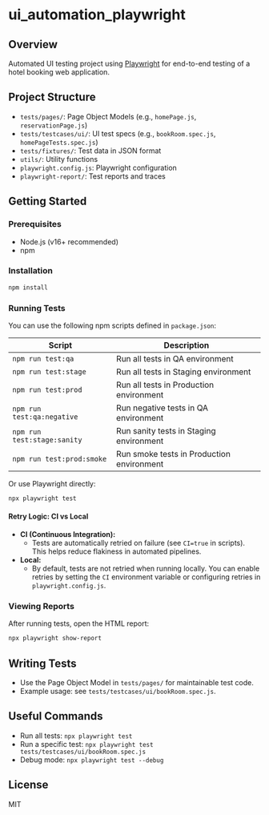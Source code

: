 # ui_automation_playwright

## Overview

Automated UI testing project using [Playwright](https://playwright.dev/) for end-to-end testing of a hotel booking web application.

## Project Structure

- `tests/pages/`: Page Object Models (e.g., `homePage.js`, `reservationPage.js`)
- `tests/testcases/ui/`: UI test specs (e.g., `bookRoom.spec.js`, `homePageTests.spec.js`)
- `tests/fixtures/`: Test data in JSON format
- `utils/`: Utility functions
- `playwright.config.js`: Playwright configuration
- `playwright-report/`: Test reports and traces

## Getting Started

### Prerequisites

- Node.js (v16+ recommended)
- npm

### Installation

```sh
npm install
```

### Running Tests

You can use the following npm scripts defined in `package.json`:

| Script                  | Description                                 |
|-------------------------|---------------------------------------------|
| `npm run test:qa`       | Run all tests in QA environment             |
| `npm run test:stage`    | Run all tests in Staging environment        |
| `npm run test:prod`     | Run all tests in Production environment     |
| `npm run test:qa:negative` | Run negative tests in QA environment    |
| `npm run test:stage:sanity` | Run sanity tests in Staging environment |
| `npm run test:prod:smoke`  | Run smoke tests in Production environment|

Or use Playwright directly:

```sh
npx playwright test
```

#### Retry Logic: CI vs Local

- **CI (Continuous Integration):**
  - Tests are automatically retried on failure (see `CI=true` in scripts). This helps reduce flakiness in automated pipelines.
- **Local:**
  - By default, tests are not retried when running locally. You can enable retries by setting the `CI` environment variable or configuring retries in `playwright.config.js`.

### Viewing Reports

After running tests, open the HTML report:

```sh
npx playwright show-report
```

## Writing Tests

- Use the Page Object Model in `tests/pages/` for maintainable test code.
- Example usage: see `tests/testcases/ui/bookRoom.spec.js`.

## Useful Commands

- Run all tests: `npx playwright test`
- Run a specific test: `npx playwright test tests/testcases/ui/bookRoom.spec.js`
- Debug mode: `npx playwright test --debug`

## License

MIT